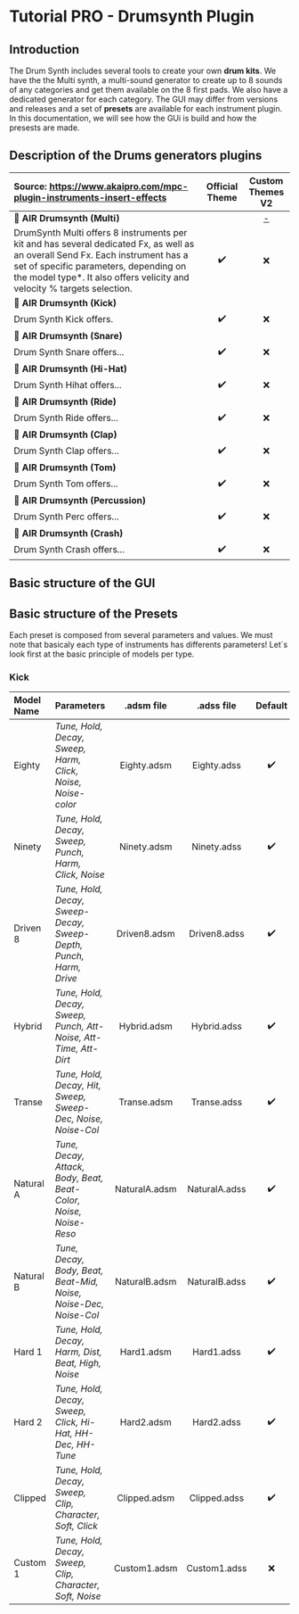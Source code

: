 # Tutorial PRO - Drumsynth Plugin

## Introduction

The Drum Synth includes several tools to create your own **drum kits**. We have the the Multi synth, a multi-sound generator to create up to 8 sounds of any categories and get them available on the 8 first pads. We also have a dedicated generator for each category. The GUI may differ from versions and releases and a set of **presets** are available for each instrument plugin. In this documentation, we will see how the GUi is build and how the presests are made.

## Description of the Drums generators plugins

Source: https://www.akaipro.com/mpc-plugin-instruments-insert-effects | Official Theme | Custom Themes V2 |
:--------------------------------------- | :---: | :------: |
:drum: **AIR Drumsynth (Multi)** |  | [-]() |
DrumSynth Multi offers 8 instruments per kit and has several dedicated Fx, as well as an overall Send Fx. Each instrument has a set of specific parameters, depending on the model type*. It also offers velicity and velocity % targets selection.  | :heavy_check_mark: | :x: |
:drum: **AIR Drumsynth (Kick)** | |  |
Drum Synth Kick offers. | :heavy_check_mark: | :x: |
:drum: **AIR Drumsynth (Snare)** | |  |
Drum Synth Snare offers... | :heavy_check_mark: | :x: |
:drum: **AIR Drumsynth (Hi-Hat)** | |  |
Drum Synth Hihat offers... | :heavy_check_mark: | :x: |
:drum: **AIR Drumsynth (Ride)** | |  |
Drum Synth Ride offers... | :heavy_check_mark: | :x: |
:drum: **AIR Drumsynth (Clap)** | |  |
Drum Synth Clap offers... | :heavy_check_mark: | :x: |
:drum: **AIR Drumsynth (Tom)** | |  |
Drum Synth Tom offers... | :heavy_check_mark: | :x: |
:drum: **AIR Drumsynth (Percussion)** | |  |
Drum Synth Perc offers... | :heavy_check_mark: | :x: |
:drum: **AIR Drumsynth (Crash)** | |  |
Drum Synth Crash offers... | :heavy_check_mark: | :x: |

## Basic structure of the GUI

## Basic structure of the Presets

Each preset is composed from several parameters and values. We must note that basicaly each type of instruments has differents parameters! Let´s look first at the basic principle of models per type.

### Kick

Model Name | Parameters | .adsm file | .adss file | Default |
:--------------------------------------- | :--- | :---: | :---: |:---: |
Eighty | *Tune, Hold, Decay, Sweep, Harm, Click, Noise, Noise-color* | Eighty.adsm | Eighty.adss |:heavy_check_mark: |
Ninety | *Tune, Hold, Decay, Sweep, Punch, Harm, Click, Noise* | Ninety.adsm | Ninety.adss |:heavy_check_mark: |
Driven 8 | *Tune, Hold, Decay, Sweep-Decay, Sweep-Depth, Punch, Harm, Drive* | Driven8.adsm | Driven8.adss |:heavy_check_mark: |
Hybrid | *Tune, Hold, Decay, Sweep, Punch, Att-Noise, Att-Time, Att-Dirt* | Hybrid.adsm | Hybrid.adss |:heavy_check_mark: |
Transe | *Tune, Hold, Decay, Hit, Sweep, Sweep-Dec, Noise, Noise-Col* | Transe.adsm | Transe.adss |:heavy_check_mark: |
Natural A | *Tune, Decay, Attack, Body, Beat, Beat-Color, Noise, Noise-Reso* | NaturalA.adsm | NaturalA.adss |:heavy_check_mark: |
Natural B | *Tune, Decay, Body, Beat, Beat-Mid, Noise, Noise-Dec, Noise-Col* | NaturalB.adsm | NaturalB.adss |:heavy_check_mark: |
Hard 1 | *Tune, Hold, Decay, Harm, Dist, Beat, High, Noise* | Hard1.adsm | Hard1.adss |:heavy_check_mark: |
Hard 2 | *Tune, Hold, Decay, Sweep, Click, Hi-Hat, HH-Dec, HH-Tune* | Hard2.adsm | Hard2.adss |:heavy_check_mark: |
Clipped | *Tune, Hold, Decay, Sweep, Clip, Character, Soft, Click* | Clipped.adsm | Clipped.adss |:heavy_check_mark: |
Custom 1 | *Tune, Hold, Decay, Sweep, Clip, Character, Soft, Noise* | Custom1.adsm | Custom1.adss |:x: |

